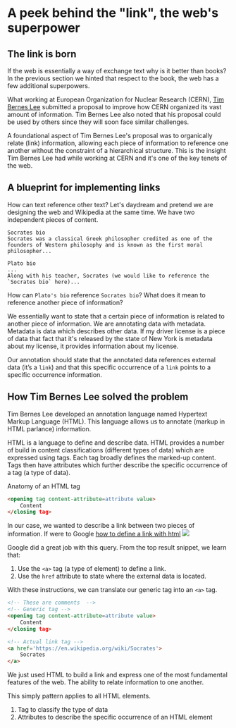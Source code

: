 # A peek behind the "link", the web's superpower
## The link is born
If the web is essentially a way of exchange text why is it better than books? In the previous section we hinted that respect to the book, the web has a few additional superpowers.

What working at European Organization for Nuclear Research (CERN), [Tim Bernes Lee](https://en.wikipedia.org/wiki/Tim_Berners-Lee) submitted a proposal to improve how CERN organized its vast amount of information. Tim Bernes Lee also noted that his proposal could be used by others since they will soon face similar challenges.

A foundational aspect of Tim Bernes Lee's proposal was to organically relate (link) information, allowing each piece of information to reference one another without the constraint of a hierarchical structure. This is the insight Tim Bernes Lee had while working at CERN and it's one of the key tenets of the web.

## A blueprint for implementing links
How can text reference other text? Let's daydream and pretend we are designing the web and Wikipedia at the same time. We have two independent pieces of content.

```
Socrates bio
Socrates was a classical Greek philosopher credited as one of the founders of Western philosophy and is known as the first moral philosopher...

Plato bio
...
Along with his teacher, Socrates (we would like to reference the `Socrates bio` here)...
```

How can `Plato's bio` reference `Socrates bio`? What does it mean to reference another piece of information?

We essentially want to state that a certain piece of information is related to another piece of information. We are annotating data with metadata. Metadata is data which describes other data. If my driver license is a piece of data that fact that it's released by the state of New York is metadata about my license, it provides information about my license.

Our annotation should state that the annotated data references external data (it’s a  `link`) and that this specific occurrence of a `link` points to a specific occurrence information.

## How Tim Bernes Lee solved the problem
Tim Bernes Lee developed an annotation language named Hypertext Markup Language (HTML). This language allows us to annotate (markup in HTML parlance) information.

HTML is a language to define and describe data. HTML provides a number of build in content classifications (different types of data) which are expressed using tags. Each tag broadly defines the marked-up content. Tags then have attributes which further describe the specific occurrence of a tag (a type of data).

Anatomy of an HTML tag
```html
<opening tag content-attribute=attribute value>
    Content
</closing tag>
```

In our case, we wanted to describe a link between two pieces of information. If were to Google [how to define a link with html]()
![](https://curriculum-content.s3.amazonaws.com/web-development/how-to-define-a-link-with-html.jpeg)

Google did a great job with this query. From the top result snippet, we learn that:

1. Use the `<a>` tag (a type of element) to define a link.
2. Use the `href` attribute to state where the external data is located.

With these instructions, we can translate our generic tag into an `<a>` tag. 

```html
<!-- These are comments  -->
<!-- Generic tag -->
<opening tag content-attribute=attribute value>
    Content
</closing tag>

<!-- Actual link tag -->
<a href='https://en.wikipedia.org/wiki/Socrates'>
    Socrates
</a>
```

We just used HTML to build a link and express one of the most fundamental features of the web. The ability to relate information to one another. 

This simply pattern applies to all HTML elements.

1. Tag to classify the type of data
2. Attributes to describe the specific occurrence of an HTML element
